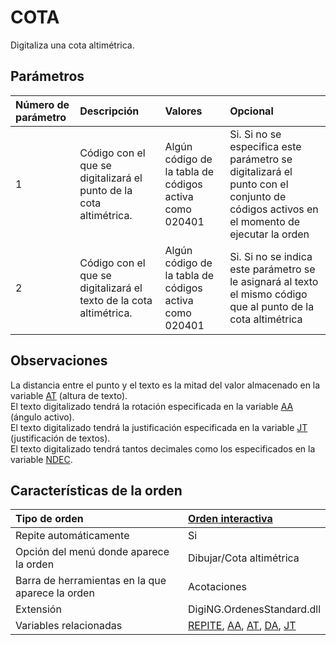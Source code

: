 # COTA

Digitaliza una cota altimétrica.

## Parámetros

| Número de parámetro | Descripción | Valores | Opcional |
| :--- | :--- | :--- | :--- |
| 1 | Código con el que se digitalizará el punto de la cota altimétrica. | Algún código de la tabla de códigos activa como 020401 | Si. Si no se especifica este parámetro se digitalizará el punto con el conjunto de códigos activos en el momento de ejecutar la orden |
| 2 | Código con el que se digitalizará el texto de la cota altimétrica. | Algún código de la tabla de códigos activa como 020401 | Si. Si no se indica este parámetro se le asignará al texto el mismo código que al punto de la cota altimétrica |

## Observaciones

La distancia entre el punto y el texto es la mitad del valor almacenado en la variable [AT](AT.html) \(altura de texto\).  
El texto digitalizado tendrá la rotación especificada en la variable [AA](AA.html) \(ángulo activo\).  
El texto digitalizado tendrá la justificación especificada en la variable [JT](JT.html) \(justificación de textos\).  
El texto digitalizado tendrá tantos decimales como los especificados en la variable [NDEC](NDEC.html).

## Características de la orden

| Tipo de orden | [Orden interactiva]() |
| :--- | :--- |
| Repite automáticamente | Si |
| Opción del menú donde aparece la orden | Dibujar/Cota altimétrica |
| Barra de herramientas en la que aparece la orden | Acotaciones |
| Extensión | DigiNG.OrdenesStandard.dll |
| Variables relacionadas | [REPITE](REPITE.html), [AA](AA.html), [AT](AT.html), [DA](DA.html), [JT](JT.html) |



